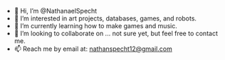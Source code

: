 - 👋 Hi, I’m @NathanaelSpecht
- 👀 I’m interested in art projects, databases, games, and robots.
- 🌱 I’m currently learning how to make games and music.
- 💞️ I’m looking to collaborate on ... not sure yet, but feel free to contact me.
- 📫 Reach me by email at: nathanspecht12@gmail.com

<!---
NathanaelSpecht/NathanaelSpecht is a ✨ special ✨ repository because its `README.md` (this file) 
appears on your GitHub profile. You can click the Preview link to take a look at your changes.
--->
